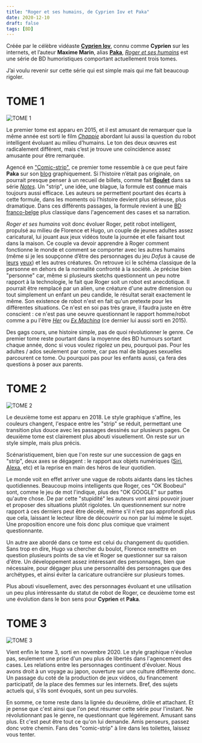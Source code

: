```yaml
---
title: "Roger et ses humains, de Cyprien Iov et Paka"
date: 2020-12-10
draft: false
tags: [BD]
---
```


Créée par le célèbre vidéaste [**Cyprien Iov**], connu comme **Cyprien** sur les internets, et l’auteur **Maxime Marin**, alias [**Paka**](https://fr.wikipedia.org/wiki/Paka_(auteur)), [*Roger et ses humains*](https://fr.wikipedia.org/wiki/Roger_et_ses_humains) est une série de BD humoristiques comportant actuellement trois tomes.

J’ai voulu revenir sur cette série qui est simple mais qui me fait beaucoup rigoler.

# TOME 1

![TOME 1](https://www.bedetheque.com/media/Couvertures/Couv_258379.jpg)

Le premier tome est apparu en 2015, et il est amusant de remarquer que la même année est sorti le film [*Chappie*](https://en.wikipedia.org/wiki/Chappie_(film)) abordant lui aussi la question du robot intelligent évoluant au milieu d’humains.
Le ton des deux œuvres est radicalement différent, mais c’est je trouve une coïncidence assez amusante pour être remarquée.

Agencé en ["Comic-strip"](https://fr.wikipedia.org/wiki/Comic_strip), ce premier tome ressemble à ce que peut faire **Paka** sur son [blog](https://www.paka-blog.com) graphiquement.
Si l’histoire n’était pas originale, on pourrait presque penser à un recueil de billets, comme fait [**Boulet**](https://fr.wikipedia.org/wiki/Boulet_(auteur)) dans sa série [*Notes*](https://fr.wikipedia.org/wiki/Notes_(bande_dessin%C3%A9e)).
Un "strip", une idée, une blague, la formule est connue mais toujours aussi efficace. Les auteurs se permettent pourtant des écarts à cette formule, dans les moments où l’histoire devient plus sérieuse, plus dramatique. Dans ces différents passages, la formule revient à une [BD franco-belge](https://fr.wikipedia.org/wiki/Bande_dessin%C3%A9e_franco-belge) plus classique dans l'agencement des cases et sa narration.

*Roger et ses humains* voit donc évoluer Roger, petit robot intelligent, propulsé au milieu de Florence et Hugo, un couple de jeunes adultes assez caricatural, lui jouant aux jeux vidéos toute la journée et elle faisant tout dans la maison. Ce couple va devoir apprendre à Roger comment fonctionne le monde et comment se comporter avec les autres humains (même si je les soupçonne d’être des personnages du jeu *Dofus* à cause de [leurs](https://www.dofus.com/fr/mmorpg/encyclopedie/classes/8-iop) [yeux](https://www.dofus.com/fr/mmorpg/encyclopedie/classes/11-sacrieur)) et les autres créatures.
On retrouve ici le schéma classique de la personne en dehors de la normalité confronté à la société. Je précise bien "personne" car, même si plusieurs sketchs questionnent un peu notre rapport à la technologie, le fait que Roger soit un robot est anecdotique. Il pourrait être remplacé par un alien, une créature d'une autre dimension ou tout simplement un enfant un peu candide, le résultat serait exactement le même. Son existence de robot n'est en fait qu'un pretexte pour les différentes situations. Ce n'est en soi pas très grave, il faudra juste en être conscient : ce n'est pas une oeuvre questionnant le rapport homme/robot comme a pu l'être [*Her*](https://fr.wikipedia.org/wiki/Her) ou [*Ex Machina*](https://fr.wikipedia.org/wiki/Ex_machina_(film)) (ce dernier lui aussi sorti en 2015).

Des gags cours, une histoire simple, pas de quoi révolutionner le genre. Ce premier tome reste pourtant dans la moyenne des BD humours sortant chaque année, donc si vous voulez rigolez un peu, pourquoi pas. Pour les adultes / ados seulement par contre, car pas mal de blagues sexuelles parcourent ce tome. Ou pourquoi pas pour les enfants aussi, ça fera des questions à poser aux parents.

# TOME 2

![TOME 2](https://www.bedetheque.com/media/Couvertures/Couv_344626.jpg)

Le deuxième tome est apparu en 2018. Le style graphique s'affine, les couleurs changent, l'espace entre les "strip" se réduit, permettant une transition plus douce avec les passages dessinés sur plusieurs pages. Ce deuxième tome est clairement plus abouti visuellement. On reste sur un style simple, mais plus précis.

Scénaristiquement, bien que l'on reste sur une succession de gags en "strip", deux axes se dégagent : le rapport aux objets numériques ([Siri](https://fr.wikipedia.org/wiki/Siri_(logiciel)), [Alexa](https://fr.wikipedia.org/wiki/Amazon_Alexa), etc) et la reprise en main des héros de leur quotidien.

Le monde voit en effet arriver une vague de robots aidants dans les tâches quotidiennes. Beaucoup moins intelligents que Roger, ces "OK Boobeul" sont, comme le jeu de mot l'indique, plus des "OK GOOGLE" sur pattes qu'autre chose. De par cette "stupidité" les auteurs vont ainsi pouvoir jouer et proposer des situations plutôt rigolotes. Un questionnement sur notre rapport à ces derniers peut être décelé, même s'il n'est pas approfondi plus que cela, laissant le lecteur libre de découvrir ou non par lui même le sujet. Une proposition encore une fois donc plus comique que vraiment questionnante.

Un autre axe abordé dans ce tome est celui du changement du quotidien. Sans trop en dire, Hugo va chercher du boulot, Florence remettre en question plusieurs points de sa vie et Roger se questionner sur sa raison d'être. Un développement assez intéressant des personnages, bien que nécessaire, pour dégager plus une personnalité des personnages que des archétypes, et ainsi éviter la caricature outrancière sur plusieurs tomes.

Plus abouti visuellement, avec des personnages évoluant et une utilisation un peu plus intéressante du statut de robot de Roger, ce deuxième tome est une évolution dans le bon sens pour **Cyprien** et **Paka**.

# TOME 3

![TOME 3](https://www.bedetheque.com/media/Couvertures/Couv_405222.jpg)

Vient enfin le tome 3, sorti en novembre 2020. Le style graphique n'évolue pas, seulement une prise d'un peu plus de libertés dans l'agencement des cases. Les relations entre les personnages continuent d'évoluer. Nous avons droit à un voyage au japon, ouverture sur une culture différente donc. Un passage du coté de la production de jeux vidéos, du financement participatif, de la place des femmes sur les internets. Bref, des sujets actuels qui, s'ils sont évoqués, sont un peu survolés.

En somme, ce tome reste dans la lignée du deuxième, drôle et attachant. Et je pense que c'est ainsi que l'on peut résumer cette série pour l'instant. Ne révolutionnant pas le genre, ne questionnant que légérement. Amusant sans plus. Et c'est peut être tout ce qu'on lui demande. Amis penseurs, passez donc votre chemin. Fans des "comic-strip" à lire dans les toilettes, laissez vous tenter.

[**Cyprien Iov**]: (https://fr.wikipedia.org/wiki/Cyprien_Iov)